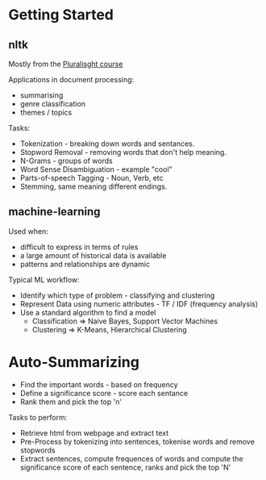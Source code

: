 
# Getting Started

## nltk

Mostly from the [Pluralisght course](https://app.pluralsight.com/player?course=python-natural-language-processing&author=swetha-kolalapudi&name=python-natural-language-processing-m1&clip=0&mode=live)

Applications in document processing:

- summarising
- genre classification
- themes / topics

Tasks:

- Tokenization - breaking down words and sentances.
- Stopword Removal - removing words that don't help meaning.
- N-Grams - groups of words
- Word Sense Disambiguation - example "cool"
- Parts-of-speech Tagging - Noun, Verb, etc
- Stemming, same meaning different endings.

## machine-learning
Used when:

- difficult to express in terms of rules
- a large amount of historical data is available
- patterns and relationships are dynamic

Typical ML workflow:

- Identify which type of problem - classifying and clustering
- Represent Data using numeric attributes - TF / IDF (frequency analysis)
- Use a standard algorithm to find a model
    - Classification => Naive Bayes, Support Vector Machines
    - Clustering => K-Means, Hierarchical Clustering

# Auto-Summarizing

- Find the important words - based on frequency
- Define a significance score - score each sentance
- Rank them and pick the top 'n'

Tasks to perform:

- Retrieve html from webpage and extract text
- Pre-Process by tokenizing into sentences, tokenise words and remove stopwords
- Extract sentences, compute frequences of words and compute the significance score of each sentence, ranks and pick the top 'N'
